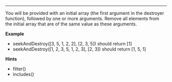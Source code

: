 ---

You will be provided with an initial array (the first argument in the destroyer function), followed by one or more arguments. Remove all elements from the initial array that are of the same value as these arguments.

**Example**

- seekAndDestroy([3, 5, 1, 2, 2], [2, 3, 5]) should return [1]
- seekAndDestroy([1, 2, 3, 5, 1, 2, 3], [2, 3]) should return [1, 5, 1]

**Hints**

- filter()
- includes()
